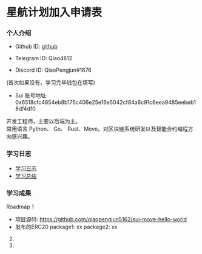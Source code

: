 # 星航计划加入申请表

### 个人介绍

* Github ID: [github](https://github.com/qiaopengjun5162)

* Telegram ID: Qiao4812

* Discord ID: QiaoPengjun#1676

(首次如果没有，学习完毕钱包在填写)

* Sui 账号地址:
0x6518cfc4854eb8b175c406e25e16e5042cf84a6c91c6eea9485eebeb18df4df0

开发工程师，主要以后端为主。  
常用语言 Python、 Go、 Rust、Move。对区块链系统研发以及智能合约编程方向感兴趣。

### 学习日志

* [学习日志](journal.md)
* [学习总结](summary.md)

### 学习成果

Roadmap  1  

* 项目源码: <https://github.com/qiaopengjun5162/sui-move-hello-world>
* 发布的ERC20
package1: xx
package2: xx

2.

3.
